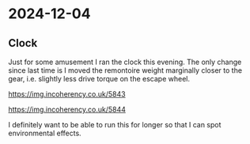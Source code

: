 # 2024-12-04

## Clock

Just for some amusement I ran the clock this evening. The only change
since last time is I moved the remontoire weight marginally closer to the gear, i.e.
slightly less drive torque on the escape wheel.

https://img.incoherency.co.uk/5843

https://img.incoherency.co.uk/5844

I definitely want to be able to run this for longer so that I can spot environmental
effects.
